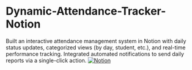 # Dynamic-Attendance-Tracker-Notion
Built an interactive attendance management system in Notion with daily status updates, categorized views (by day, student, etc.), and real-time performance tracking. Integrated automated notifications to send daily reports via a single-click action.
[![Notion](https://img.shields.io/badge/-Notion-000?logo=notion&logoColor=white)](https://www.notion.so/Attendance-Sheet-1c0ddcf4b89980f59abad80090850c10?pvs=4)
